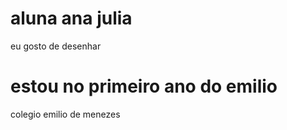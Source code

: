 # aluna ana julia

eu gosto de desenhar 
# estou no primeiro ano do emilio
colegio emilio de menezes 
